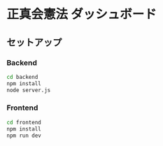 # 正真会憲法 ダッシュボード

## セットアップ

### Backend
```bash
cd backend
npm install
node server.js
```

### Frontend
```bash
cd frontend
npm install
npm run dev
```
